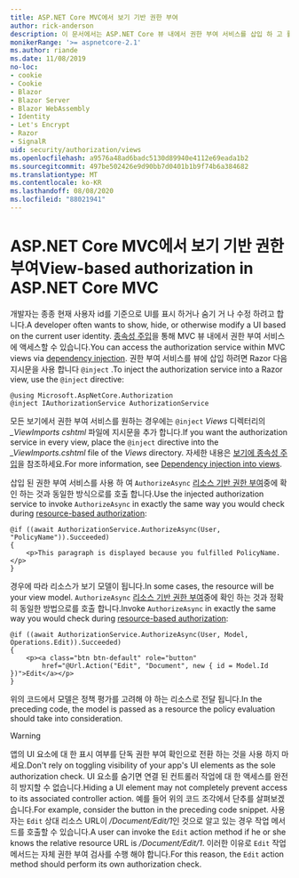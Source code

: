 ```yaml
---
title: ASP.NET Core MVC에서 보기 기반 권한 부여
author: rick-anderson
description: 이 문서에서는 ASP.NET Core 뷰 내에서 권한 부여 서비스를 삽입 하 고 활용 하는 방법을 보여 줍니다 Razor .
monikerRange: '>= aspnetcore-2.1'
ms.author: riande
ms.date: 11/08/2019
no-loc:
- cookie
- Cookie
- Blazor
- Blazor Server
- Blazor WebAssembly
- Identity
- Let's Encrypt
- Razor
- SignalR
uid: security/authorization/views
ms.openlocfilehash: a9576a48ad6badc5130d89940e4112e69eada1b2
ms.sourcegitcommit: 497be502426e9d90bb7d0401b1b9f74b6a384682
ms.translationtype: MT
ms.contentlocale: ko-KR
ms.lasthandoff: 08/08/2020
ms.locfileid: "88021941"
---
```

# <a name="view-based-authorization-in-aspnet-core-mvc"></a><span data-ttu-id="8a5a0-103">ASP.NET Core MVC에서 보기 기반 권한 부여</span><span class="sxs-lookup"><span data-stu-id="8a5a0-103">View-based authorization in ASP.NET Core MVC</span></span>

<span data-ttu-id="8a5a0-104">개발자는 종종 현재 사용자 id를 기준으로 UI를 표시 하거나 숨기 거 나 수정 하려고 합니다.</span><span class="sxs-lookup"><span data-stu-id="8a5a0-104">A developer often wants to show, hide, or otherwise modify a UI based on the current user identity.</span></span> <span data-ttu-id="8a5a0-105">[종속성 주입](xref:fundamentals/dependency-injection)을 통해 MVC 뷰 내에서 권한 부여 서비스에 액세스할 수 있습니다.</span><span class="sxs-lookup"><span data-stu-id="8a5a0-105">You can access the authorization service within MVC views via [dependency injection](xref:fundamentals/dependency-injection).</span></span> <span data-ttu-id="8a5a0-106">권한 부여 서비스를 뷰에 삽입 하려면 Razor 다음 지시문을 사용 합니다 `@inject` .</span><span class="sxs-lookup"><span data-stu-id="8a5a0-106">To inject the authorization service into a Razor view, use the `@inject` directive:</span></span>

```cshtml
@using Microsoft.AspNetCore.Authorization
@inject IAuthorizationService AuthorizationService
```

<span data-ttu-id="8a5a0-107">모든 보기에서 권한 부여 서비스를 원하는 경우에는 `@inject` *Views* 디렉터리의 *_ViewImports cshtml* 파일에 지시문을 추가 합니다.</span><span class="sxs-lookup"><span data-stu-id="8a5a0-107">If you want the authorization service in every view, place the `@inject` directive into the *_ViewImports.cshtml* file of the *Views* directory.</span></span> <span data-ttu-id="8a5a0-108">자세한 내용은 [보기에 종속성 주입](xref:mvc/views/dependency-injection)을 참조하세요.</span><span class="sxs-lookup"><span data-stu-id="8a5a0-108">For more information, see [Dependency injection into views](xref:mvc/views/dependency-injection).</span></span>

<span data-ttu-id="8a5a0-109">삽입 된 권한 부여 서비스를 사용 하 여 `AuthorizeAsync` [리소스 기반 권한 부여](xref:security/authorization/resourcebased#security-authorization-resource-based-imperative)중에 확인 하는 것과 동일한 방식으로를 호출 합니다.</span><span class="sxs-lookup"><span data-stu-id="8a5a0-109">Use the injected authorization service to invoke `AuthorizeAsync` in exactly the same way you would check during [resource-based authorization](xref:security/authorization/resourcebased#security-authorization-resource-based-imperative):</span></span>

```cshtml
@if ((await AuthorizationService.AuthorizeAsync(User, "PolicyName")).Succeeded)
{
    <p>This paragraph is displayed because you fulfilled PolicyName.</p>
}
```

<span data-ttu-id="8a5a0-110">경우에 따라 리소스가 보기 모델이 됩니다.</span><span class="sxs-lookup"><span data-stu-id="8a5a0-110">In some cases, the resource will be your view model.</span></span> <span data-ttu-id="8a5a0-111">`AuthorizeAsync` [리소스 기반 권한 부여](xref:security/authorization/resourcebased#security-authorization-resource-based-imperative)중에 확인 하는 것과 정확히 동일한 방법으로를 호출 합니다.</span><span class="sxs-lookup"><span data-stu-id="8a5a0-111">Invoke `AuthorizeAsync` in exactly the same way you would check during [resource-based authorization](xref:security/authorization/resourcebased#security-authorization-resource-based-imperative):</span></span>

```cshtml
@if ((await AuthorizationService.AuthorizeAsync(User, Model, Operations.Edit)).Succeeded)
{
    <p><a class="btn btn-default" role="button"
        href="@Url.Action("Edit", "Document", new { id = Model.Id })">Edit</a></p>
}
```

<span data-ttu-id="8a5a0-112">위의 코드에서 모델은 정책 평가를 고려해 야 하는 리소스로 전달 됩니다.</span><span class="sxs-lookup"><span data-stu-id="8a5a0-112">In the preceding code, the model is passed as a resource the policy evaluation should take into consideration.</span></span>

> [!WARNING]
> <span data-ttu-id="8a5a0-113">앱의 UI 요소에 대 한 표시 여부를 단독 권한 부여 확인으로 전환 하는 것을 사용 하지 마세요.</span><span class="sxs-lookup"><span data-stu-id="8a5a0-113">Don't rely on toggling visibility of your app's UI elements as the sole authorization check.</span></span> <span data-ttu-id="8a5a0-114">UI 요소를 숨기면 연결 된 컨트롤러 작업에 대 한 액세스를 완전히 방지할 수 없습니다.</span><span class="sxs-lookup"><span data-stu-id="8a5a0-114">Hiding a UI element may not completely prevent access to its associated controller action.</span></span> <span data-ttu-id="8a5a0-115">예를 들어 위의 코드 조각에서 단추를 살펴보겠습니다.</span><span class="sxs-lookup"><span data-stu-id="8a5a0-115">For example, consider the button in the preceding code snippet.</span></span> <span data-ttu-id="8a5a0-116">사용자는 `Edit` 상대 리소스 URL이 */Document/Edit/1*인 것으로 알고 있는 경우 작업 메서드를 호출할 수 있습니다.</span><span class="sxs-lookup"><span data-stu-id="8a5a0-116">A user can invoke the `Edit` action method if he or she knows the relative resource URL is */Document/Edit/1*.</span></span> <span data-ttu-id="8a5a0-117">이러한 이유로 `Edit` 작업 메서드는 자체 권한 부여 검사를 수행 해야 합니다.</span><span class="sxs-lookup"><span data-stu-id="8a5a0-117">For this reason, the `Edit` action method should perform its own authorization check.</span></span>
